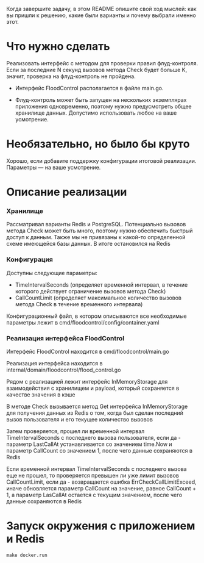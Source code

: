 Когда завершите задачу, в этом README опишите свой ход мыслей: как вы пришли к решению, какие были варианты и почему
выбрали именно этот.

# Что нужно сделать

Реализовать интерфейс с методом для проверки правил флуд-контроля. Если за последние N секунд вызовов метода Check будет
больше K, значит, проверка на флуд-контроль не пройдена.

- Интерфейс FloodControl располагается в файле main.go.

- Флуд-контроль может быть запущен на нескольких экземплярах приложения одновременно, поэтому нужно предусмотреть общее
  хранилище данных. Допустимо использовать любое на ваше усмотрение.

# Необязательно, но было бы круто

Хорошо, если добавите поддержку конфигурации итоговой реализации. Параметры — на ваше усмотрение.

# Описание реализации

### Хранилище

Рассматривал варианты Redis и PostgreSQL.
Потенциально вызовов метода Check может быть много, поэтому нужно обеспечить быстрый доступ к данным. 
Также мы не привязаны к какой-то определенной схеме имеющейся базы данных.
В итоге остановился на Redis

### Конфигурация

Доступны следующие параметры:

- TimeIntervalSeconds (определяет временной интервал, в течение которого действует ограничение вызовов метода Check)
- CallCountLimit (определяет максимальное количество вызовов метода Check в течение временного интервала)

Конфигурационный файл, в котором описываются все необходимые параметры лежит в cmd/floodcontrol/config/container.yaml

### Реализация интерфейса FloodControl

Интерфейс FloodControl находится в cmd/floodcontrol/main.go

Реализация интерфейса находится в internal/domain/floodcontrol/flood_control.go

Рядом с реализацией лежит интерфейс InMemoryStorage для взаимодействия с хранилищем и
payload, который сохраняется в качестве значения в кэше

В методе Check вызывается метод Get интерфейса InMemoryStorage для получения данных из Redis о том,
когда был сделан последний вызов пользователя и его текущее количество вызовов

Затем проверяется, прошел ли временной интервал TimeIntervalSeconds с последнего вызова пользователя,
если да - параметр LastCallAt устанавливается со значением time.Now и параметр CallCount со значением 1, 
после чего данные сохраняются в Redis

Если временной интервал TimeIntervalSeconds с последнего вызова еще не прошел, 
то проверяется превышен ли уже лимит вызовов CallCountLimit,
если да - возвращается ошибка ErrCheckCallLimitExceed,
иначе обновляется параметр CallCount на значение, равное CallCount + 1, а параметр LasCallAt остается с текущим значением,
после чего данные сохраняются в Redis

# Запуск окружения с приложением и Redis

    make docker.run